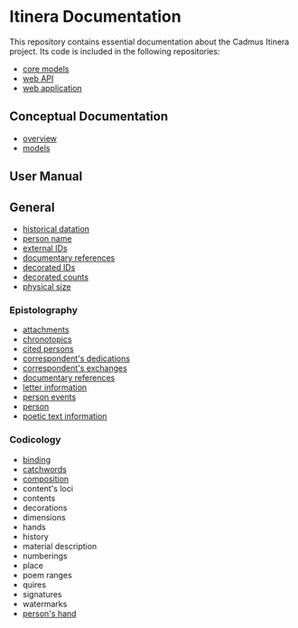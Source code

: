 # Itinera Documentation

This repository contains essential documentation about the Cadmus Itinera project. Its code is included in the following repositories:

- [core models](https://github.com/vedph/cadmus_itinera)
- [web API](https://github.com/vedph/cadmus_itinera_api)
- [web application](https://github.com/vedph/cadmus_itinera_app)

## Conceptual Documentation

- [overview](overview.md)
- [models](models.md)

## User Manual

## General

- [historical datation](./help/historical-date.md)
- [person name](./help/person-name.md)
- [external IDs](./help/external-ids.md)
- [documentary references](./help/doc-references.md)
- [decorated IDs](./help/decorated-ids.md)
- [decorated counts](./help/decorated-counts.md)
- [physical size](./help/physical-size.md)

### Epistolography

- [attachments](./help/attachments-part.md)
- [chronotopics](./help/chronotopics-part.md)
- [cited persons](./help/cited-persons-part.md)
- [correspondent's dedications](./help/corr-dedications-part.md)
- [correspondent's exchanges](./help/corr-exchanges-part.md)
- [documentary references](./help/doc-references-part.md)
- [letter information](./help/letter-info-part.md)
- [person events](./help/person-events-part.md)
- [person](./help/person-part.md)
- [poetic text information](./help/poetic-text-info.md)

### Codicology

- [binding](./help/ms-binding-part.md)
- [catchwords](./help/ms-catchwords-part.md)
- [composition](./help/ms-composition-part.md)
- content's loci
- contents
- decorations
- dimensions
- hands
- history
- material description
- numberings
- place
- poem ranges
- quires
- signatures
- watermarks
- [person's hand](./help/person-hand-part.md)
